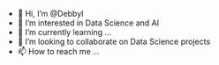 - 👋 Hi, I’m @DebbyI
- 👀 I’m interested in Data Science and AI
- 🌱 I’m currently learning ...
- 💞️ I’m looking to collaborate on Data Science projects
- 📫 How to reach me ...

<!---
DebbyI/DebbyI is a ✨ special ✨ repository because its `README.md` (this file) appears on your GitHub profile.
You can click the Preview link to take a look at your changes.
--->
